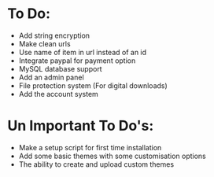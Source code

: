 To Do:
==========

- Add string encryption
- Make clean urls
- Use name of item in url instead of an id
- Integrate paypal for payment option
- MySQL database support
- Add an admin panel
- File protection system (For digital downloads)
- Add the account system

Un Important To Do's:
=====================
- Make a setup script for first time installation
- Add some basic themes with some customisation options
- The ability to create and upload custom themes
